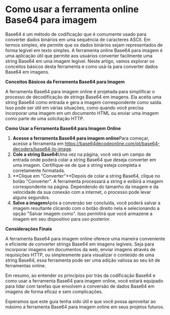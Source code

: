 Como usar a ferramenta online Base64 para imagem
================================================

Base64 é um método de codificação que é comumente usado para converter dados binários em uma sequência de caracteres ASCII. Em termos simples, ele permite que os dados binários sejam representados de forma legível em texto simples. A ferramenta online Base64 para imagem é uma aplicação útil que permite aos usuários converter facilmente uma string Base64 em uma imagem legível. Neste artigo, vamos explorar os conceitos básicos desta ferramenta e como usá-la para converter dados Base64 em imagens.

**Conceitos Básicos da Ferramenta Base64 para Imagem**

A ferramenta Base64 para imagem online é projetada para simplificar o processo de decodificação de strings Base64 em imagens. Ela aceita uma string Base64 como entrada e gera a imagem correspondente como saída. Isso pode ser útil em várias situações, como quando você precisa incorporar uma imagem em um documento HTML ou enviar uma imagem como parte de uma solicitação HTTP.

**Como Usar a Ferramenta Base64 para Imagem Online**

1. **Acesse a ferramenta Base64 para imagem online**Para começar, acesse a ferramenta em <https://base64decodeonline.com/pt/base64-decoders/base64-to-image>.
2. **Cole a string Base64**Uma vez na página, você verá um campo de entrada onde poderá colar a string Base64 que deseja converter em uma imagem. Certifique-se de que a string esteja completa e corretamente formatada.
3. **Clique em "Converter"**Depois de colar a string Base64, clique no botão "Converter". A ferramenta processará a string e exibirá a imagem correspondente na página. Dependendo do tamanho da imagem e da velocidade da sua conexão com a internet, o processo pode levar alguns segundos.
4. **Salve a imagem**Após a conversão ser concluída, você poderá salvar a imagem resultante clicando com o botão direito nela e selecionando a opção "Salvar imagem como". Isso permitirá que você armazene a imagem em seu dispositivo para uso posterior.

**Considerações Finais**

A ferramenta Base64 para imagem online oferece uma maneira conveniente e eficiente de converter strings Base64 em imagens legíveis. Seja para incorporar imagens em documentos da web, enviar imagens através de requisições HTTP, ou simplesmente para visualizar o conteúdo de uma string Base64, essa ferramenta pode ser uma adição valiosa ao seu kit de ferramentas online.

Em resumo, ao entender os princípios por trás da codificação Base64 e como usar a ferramenta Base64 para imagem online, você estará equipado para lidar com tarefas que envolvem a conversão de dados Base64 em imagens de forma eficaz e sem complicações.

Esperamos que este guia tenha sido útil e que você possa aproveitar ao máximo a ferramenta Base64 para imagem online em seus projetos futuros.